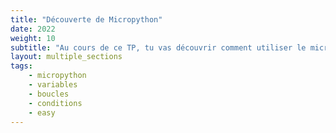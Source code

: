 ```yaml
---
title: "Découverte de Micropython"
date: 2022
weight: 10
subtitle: "Au cours de ce TP, tu vas découvrir comment utiliser le micro:bit et comment coder en micropython."
layout: multiple_sections
tags:
    - micropython
    - variables
    - boucles
    - conditions
    - easy
---
```


